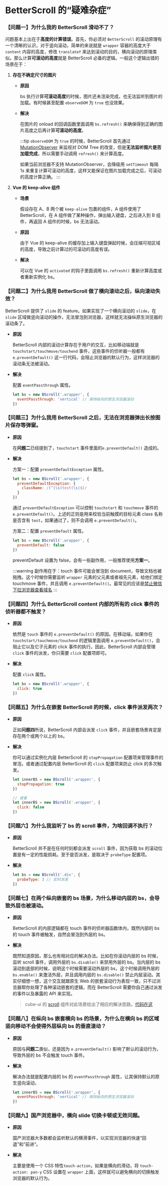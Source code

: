 # BetterScroll 的“疑难杂症”

### 【问题一】为什么我的 BetterScroll 滑动不了？

问题基本上出在于**高度的计算错误**。首先，你必须对 `BetterScroll` 的滚动原理有一个清晰的认识，对于竖向滚动，简单的来说就是 `wrapper` 容器的高度大于 `content` 内容的高度，修改 `translateY` 来达到滚动的目的，横向滚动的原理类似。那么计算**可滚动的高度**就是 BetterScroll 必备的逻辑。一般这个逻辑出错的场景在于：

  1. **存在不确定尺寸的图片**

      - **原因**

        bs 执行计算**可滚动高度**的时候，图片还未渲染完成，也无法监听到图片的加载。有时候甚至配置 `observeDOM` 为 `true` 也没效果。

      - **解决**

        在图片的 onload 的回调函数里面调用 `bs.refresh()` 来确保得到正确的图片高度之后再计算**可滚动的高度**。

        :::tip
        `observeDOM` 为 `true` 的时候，BetterScroll 首先通过 [MutationObserver](https://developer.mozilla.org/zh-CN/docs/Web/API/MutationObserver) 来监视对 DOM Tree 的改变，但是**无法监听图片是否加载完成**，所以需要手动调用 `refresh()` 来计算高度。

        如果当前浏览器不支持 MutationObserver，会降级用 `setTimeout` 每隔 1s 来重复计算可滚动的高度，这样又能保证在图片加载完成之后，可滚动的高度计算正确。
        :::

  2. **Vue 的 keep-alive 组件**

      - **场景**

        假设存在 A、B 两个被 `keep-alive` 包裹的组件，A 组件使用了 BetterScroll，在 A 组件做了某种操作，弹出输入键盘，之后进入到 B 组件，再返回 A 组件的时候，bs 无法滚动。

      - **原因**

        由于 Vue 的 keep-alive 的缓存加上输入键盘弹起时候，会压缩可视区域的高度，导致之前计算过的可滚动的高度有误。

      - **解决**

        可以在 Vue 的 `activated` 的钩子里面调用 `bs.refresh()` 重新计算高度或者重新实例化 bs。

### 【问题二】为什么我用 BetterScroll 做了横向滚动之后，纵向滚动失效？

BetterScroll 提供了 `slide` 的 feature。如果实现了一个横向滚动的 `slide`，在 `slide` 区域做竖向滚动的操作，无法冒泡到浏览器，这样就无法操纵原生浏览器的滚动条了。

- **原因**

  BetterScroll 内部的滚动计算存在于用户的交互，比如移动端就是 `touchstart/touchmove/touchend` 事件，这些事件的侦听器一般都有 `e.preventDefault()` 这一行代码，会阻止浏览器的默认行为，这样浏览器的滚动条无法被滚动。

- **解决**

  配置 `eventPassthrough` 属性。

  ```js
  let bs = new BScroll('.wrapper', {
    eventPassthrough: 'vertical' // 保持纵向的原生浏览器滚动
  })
  ```

### 【问题三】为什么我用 BetterScroll 之后，无法在浏览器弹出长按图片保存等弹窗。

- **原因**

  在**问题二**已经提到了，`touchstart` 事件里面的`e.preventDefault()` 造成的。

- **解决**

  方案一：配置 `preventDefaultException` 属性。

  ```js
  let bs = new BScroll('.wrapper', {
    preventDefaultException: {
      className: /(^|\s)test(\s|$)/
    }
  })
  ```

  通过 `preventDefaultException` 可以控制 `touchstart` 和 `touchmove` 事件的 `e.preventDefault()`。上述的正则是用来校验当前触摸的目标元素 class 名称是否含有 `test`，如果通过了，则不会调用 `e.preventDefault()`。

  方案二：配置 `preventDefault` 属性。

  ```js
  let bs = new BScroll('.wrapper', {
    preventDefault: false
  })
  ```

  preventDefault 设置为 false，会有一些副作用，一般推荐使用**方案一**。

  :::warning
  副作用在于：touch 事件可能会冒泡到 document，导致文档也被拖拽。这个时候你需要监听 `wrapper` 元素的父元素或者祖先元素，给他们绑定 touchmove 事件，并且调用 `e.preventDefault()`。最常见的应该是[禁止微信下拉浏览器查看域名](https://www.cnblogs.com/jasonwang2y60/p/6848464.html)
  :::

### 【问题四】为什么 BetterScroll content 内部的所有的 click 事件的侦听器都不触发？

- **原因**

  依然是 `touch` 事件的 `e.preventDefault()` 的原因。在移动端，如果你在 `touchstart/touchmove/touchend` 的逻辑里面调用 `e.preventDefault()`，会阻止它以及它子元素的 click 事件的执行。因此，BetterScroll 内部会管理 `click` 事件的派发，你只需要 `click` 配置项即可。

- **解决**

  配置 `click` 属性。

  ```js
  let bs = new BScroll('.wrapper', {
    click: true
  })
  ```

### 【问题五】为什么在嵌套 BetterScroll 的时候，click 事件派发两次？

- **原因**

  正如**问题四**所说，BetterScroll 内部会派发 `click` 事件，并且嵌套场景肯定是存在两个或两个以上的 bs。

- **解决**

  你可以通过实例化内层 BetterScroll 的 `stopPropagation` 配置项来管理事件的冒泡，或者通过配置内层 BetterScroll 的 `click` 配置项来防止 click 的多次触发。

  ```js
  let innerBS = new BScroll('.wrapper', {
    stopPropagation: true
  })

  // 或者
  let innerBS = new BScroll('.wrapper', {
    click: false
  })
  ```

### 【问题六】为什么我监听了 bs 的 scroll 事件，为啥回调不执行？

- **原因**

  BetterScroll 并不是在任何时刻都会派发 `scroll` 事件，因为获取 bs 的滚动位置是有一定的性能损耗。至于是否派发，是取决于 `probeType` 配置项。

- **解决**

  ```js
  let bs = new BScroll('.div', {
    probeType: 3 // 实时派发
  })
  ```

### 【问题七】在两个纵向嵌套的 bs 场景，为什么移动内层的 bs，会导致外层也被滚动。

- **原因**

  BetterScroll 的内部逻辑都在 touch 事件的侦听器函数体内，既然内部的 bs 的 touch 事件被触发，自然会冒泡到外层的 bs。

- **解决**

  既然知道原因，那么也有相对应的解决办法。比如在你滚动内层的 bs 时候，监听 scroll 事件，调用外层的 `bs.disable()` 来禁用外层的 bs。当内层的 bs 滚动到底部的时候，说明这个时候需要滚动外层的 bs，这个时候调用外层的 `bs.enable()` 来激活外层，并且调用内层的 `bs.disable()` 禁止内层滚动。其实仔细想一想，这个交互就跟原生 Web 的嵌套滚动行为表现一致，只不过浏览器帮你处理了各种滚动嵌套的逻辑，而在 BetterScroll 需要你自己通过派发的事件以及暴露的 API 来实现。

  > cube-ui 的 [scroll](https://didi.github.io/cube-ui/example/#/scroll/v-scrolls) 组件对此场景给出了相应的解决思路。[代码在这](https://github.com/didi/cube-ui/blob/dev/src/components/scroll/scroll.vue)

### 【问题八】在纵向 bs 嵌套横向 bs 的场景，为什么在横向 bs 的区域竖向移动不会使得外层纵向 bs 的垂直滚动？

- **原因**

  原因与**问题二**类似，还是因为 `e.preventDefault()` 影响了默认的滚动行为，导致外层的 bs 不会触发 touch 事件。

- **解决**

  解决办法就是配置内层的 bs 的 `eventPassthrough` 属性，让其保持默认的原生竖向滚动，

  ```js
  let innerBS = new BScroll('.wrapper', {
    eventPassthrough: 'vertical' // 保持纵向的原生浏览器滚动
  })
  ```
 
### 【问题九】国产浏览器中，横向 slide 切换卡顿或无效问题。

- **原因**

  国产浏览器大多数都会监听默认的横滑事件，以实现浏览器的快速“回退”和”前进“。
  
- **解决**

  主要是使用一个 CSS 特性`touch-action`，如果是横向的滑动，将 `touch-action: pan-y` CSS 设置在 `wrapper` 上面，这样就可以避免横向的切换触发浏览器的默认行为。


